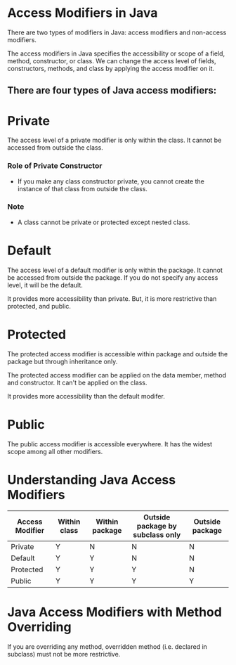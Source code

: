 # Access Modifiers in Java
There are two types of modifiers in Java: access modifiers and non-access modifiers.

The access modifiers in Java specifies the accessibility or scope of a field, method, constructor, or class. We can change the access level of fields, constructors, methods, and class by applying the access modifier on it.

## There are four types of Java access modifiers:

# Private
The access level of a private modifier is only within the class. It cannot be accessed from outside the class.

### Role of Private Constructor
  - If you make any class constructor private, you cannot create the instance of that class from outside the class. 

### Note
  - A class cannot be private or protected except nested class.

# Default
The access level of a default modifier is only within the package. It cannot be accessed from outside the package. If you do not specify any access level, it will be the default.

It provides more accessibility than private. But, it is more restrictive than protected, and public.

# Protected
The protected access modifier is accessible within package and outside the package but through inheritance only.

The protected access modifier can be applied on the data member, method and constructor. It can't be applied on the class.

It provides more accessibility than the default modifer.

# Public
The public access modifier is accessible everywhere. It has the widest scope among all other modifiers.

# Understanding Java Access Modifiers

| Access Modifier |	Within class | Within package |	Outside package by subclass only | Outside package |
| --------------- | ------------ | -------------- | -------------------------------- | --------------- |
| Private |	Y	| N |	N |	N |
| Default |	Y |	Y |	N |	N |
| Protected |	Y |	Y |	Y |	N |
| Public | Y | Y | Y | Y |

# Java Access Modifiers with Method Overriding
If you are overriding any method, overridden method (i.e. declared in subclass) must not be more restrictive.

